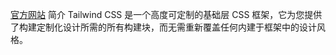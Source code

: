 [官方网站](https://www.tailwindcss.cn/)
简介
Tailwind CSS 是一个高度可定制的基础层 CSS 框架，它为您提供了构建定制化设计所需的所有构建块，而无需重新覆盖任何内建于框架中的设计风格。
